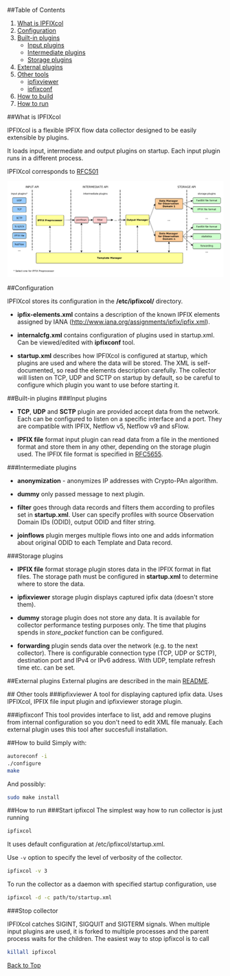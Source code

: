 ##<a name="top"></a>Table of Contents

1.  [What is IPFIXcol](#what)
2.  [Configuration](#conf)
3.  [Built-in plugins](#bplugs)
    *  [Input plugins](#input)
    *  [Intermediate plugins](#inter)
    *  [Storage plugins](#storage)
4.  [External plugins](#explugs)
5.  [Other tools](#tools)
    *  [ipfixviewer](#view)
    *  [ipfixconf](#ipfixconf)
6.  [How to build](#howbuild)
7.  [How to run](#howrun)

##<a name="what"></a>What is IPFIXcol

IPFIXcol is a flexible IPFIX flow data collector designed to be easily extensible by plugins.

It loads input, intermediate and output plugins on startup. Each input plugin runs in a different process.

IPFIXcol corresponds to [RFC501](http://tools.ietf.org/html/rfc5101)

![IPFIXcol](ipfixcol.png)

##<a name="conf"></a>Configuration

IPFIXcol stores its configuration in the **/etc/ipfixcol/** directory.


* **ipfix-elements.xml** contains a description of the known IPFIX elements assigned by IANA (http://www.iana.org/assignments/ipfix/ipfix.xml).

* **internalcfg.xml** contains configuration of plugins used in startup.xml. Can be viewed/edited with **ipfixconf** tool.

* **startup.xml** describes how IPFIXcol is configured at startup, which plugins are used and where the data will be stored. The XML is self-documented, so read the elements description carefully. The collector will listen on TCP, UDP and SCTP on startup by default, so be careful to configure which plugin you want to use before starting it.

##<a name="bplugs"></a>Built-in plugins
###<a name="input"></a>Input plugins

* **TCP**, **UDP** and **SCTP** plugin are provided accept data from the network. Each can be configured to listen on a specific interface and a port. They are compatible with IPFIX, Netflow v5, Netflow v9 and sFlow.

* **IPFIX file** format input plugin can read data from a file in the mentioned format and store them in any other, depending on the storage plugin used. The IPFIX file format is specified in [RFC5655](http://tools.ietf.org/html/rfc5655).

###<a name="inter"></a>Intermediate plugins

* **anonymization** - anonymizes IP addresses with Crypto-PAn algorithm.

* **dummy** only passed message to next plugin.

* **filter** goes through data records and filters them according to profiles set in **startup.xml**. User can specify profiles with source Observation Domain IDs (ODID), output ODID and filter string.

* **joinflows** plugin merges multiple flows into one and adds information about original ODID to each Template and Data record.

###<a name="storage"></a>Storage plugins

* **IPFIX file** format storage plugin stores data in the IPFIX format in flat files. The storage path must be configured in **startup.xml** to determine where to store the data.

* **ipfixviewer** storage plugin displays captured ipfix data (doesn't store them).

* **dummy** storage plugin does not store any data. It is available for collector performance testing purposes only. The time that plugins spends in _store_packet_ function can be configured.

* **forwarding** plugin sends data over the network (e.g. to the next collector). There is configurable connection type (TCP, UDP or SCTP), destination port and IPv4 or IPv6 address. With UDP, template refresh time etc. can be set.

##<a name="explugs"></a>External plugins
External plugins are described in the main [README](../).

##<a name="tools"></a> Other tools
###<a name="view"></a>ipfixviewer
A tool for displaying captured ipfix data. Uses IPFIXcol, IPFIX file input plugin and ipfixviewer storage plugin.

###<a name="ipfixconf"></a>ipfixconf
This tool provides interface to list, add and remove plugins from internal configuration so you don't need to edit XML file manualy. Each external plugin uses this tool after succesfull installation.

##<a name="howbuild"></a>How to build
Simply with:

```sh
autoreconf -i
./configure
make
```

And possibly:
```sh
sudo make install
```

##<a name="howrun"></a>How to run
###Start ipfixcol
The simplest way how to run collector is just running
```sh
ipfixcol
```
It uses default configuration at /etc/ipfixcol/startup.xml.

Use `-v` option to specify the level of verbosity of the collector. 
```sh
ipfixcol -v 3
```

To run the collector as a daemon with specified startup configuration, use
```sh
ipfixcol -d -c path/to/startup.xml
```

###Stop collector

IPFIXcol catches SIGINT, SIGQUIT and SIGTERM signals. When multiple input plugins are used, it is forked to multiple processes and the parent process waits for the children. The easiest way to stop ipfixcol is to call
```sh
killall ipfixcol
```

[Back to Top](#top)
